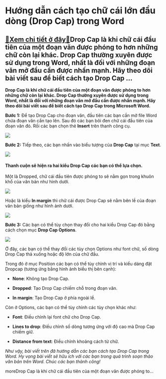 Hướng dẫn cách tạo chữ cái lớn đầu dòng (Drop Cap) trong Word
=============================================================

[:gift:Xem chi tiết ở đây:gift:](https://hddtvn.com/huong-dan-cach-tao-chu-cai-lon-dau-dong-drop-cap-trong-word/)Drop Cap là khi chữ cái đầu tiên của một đoạn văn được phóng to hơn những chữ còn lại khác. Drop Cap thường xuyên được sử dụng trong Word, nhất là đối với những đoạn văn mở đầu cần được nhấn mạnh. Hãy theo dõi bài viết sau để biết cách tạo Drop Cap …
----------------------------------------------------------------------------------------------------------------------------------------------------------------------------------------------------------------------------------------------------------

**Drop Cap là khi chữ cái đầu tiên của một đoạn văn được phóng to hơn những chữ còn lại khác. Drop Cap thường xuyên được sử dụng trong Word, nhất là đối với những đoạn văn mở đầu cần được nhấn mạnh. Hãy theo dõi bài viết sau để biết cách tạo Drop Cap trong Microsoft Word.**


**Bước 1:** Để tạo Drop Cap cho đoạn văn, đầu tiên các bạn cần mở file Word chứa đoạn văn cần tạo lên. Sau đó các bạn bôi đen chữ cái đầu tiên của đoạn văn đó. Rồi các bạn chọn thẻ **Insert** trên thanh công cụ.


![](https://hddtvn.com/wp-content/uploads/2021/01/yubqmWF.png)


**Bước 2:** Tiếp theo, các bạn nhấn vào biểu tượng của **Drop Cap** tại mục **Text**.


![](https://hddtvn.com/wp-content/uploads/2021/01/uxvqQBp.png)


#### Thanh cuộn sẽ hiện ra hai kiểu Drop Cap các bạn có thể lựa chọn.


Một là Dropped, chữ cái đầu tiên được phóng to sẽ nằm gọn trong khuôn khổ của văn bản như hình dưới.


![](https://hddtvn.com/wp-content/uploads/2021/01/9wdEe2M.png)


Hoặc là kiểu **In margin** thì chữ cái được Drop Cap sẽ nằm bên lề của đoạn văn bản giống như hình ảnh dưới.


![](https://hddtvn.com/wp-content/uploads/2021/01/GDbO3cD.png)


**Bước 3:** Các bạn có thể tùy chọn thay đổi cho hai kiểu Drop Cap đó bằng cách chọn mục **Drop Cap Options**.


![](https://hddtvn.com/wp-content/uploads/2021/01/Q0r6H7Z.png)


Ở đây, các bạn có thể thay đổi các tùy chọn Options như font chữ, số dòng Drop Cap thả xuống hoặc độ lớn của chữ đầu.


Trong đó ở mục Position các bạn có thể tùy chỉnh vị trí và kiểu dáng đặt Dropcap (tương ứng bằng hình ảnh biểu thị bên cạnh):




* **None**: Không tạo Drop Cap.

* **Dropped**: Tạo Drop Cap chiếm chỗ trong đoạn văn.

* **In margin**: Tạo Drop Cap ở phía ngoài lề.



Còn ở Options, các bạn có thể tùy chỉnh các tùy chọn khác như:




* **Font**: Điều chỉnh lại font chữ cho Drop Cap.

* **Lines to drop**: Điều chỉnh số dòng tương ứng với độ cao mà Drop Cap chiếm giữ.

* **Distance from text**: Điều chỉnh khoảng cách từ chữ.



*Như vậy, bài viết trên đã hướng dẫn các bạn cách tạo Drop Cap trong Word. Hy vọng bài viết sẽ hữu ích với các bạn trong quá trình soạn thảo văn bản trên Word. Chúc các bạn thành công!*


moreDrop Cap là khi chữ cái đầu tiên của một đoạn văn được phóng to…

